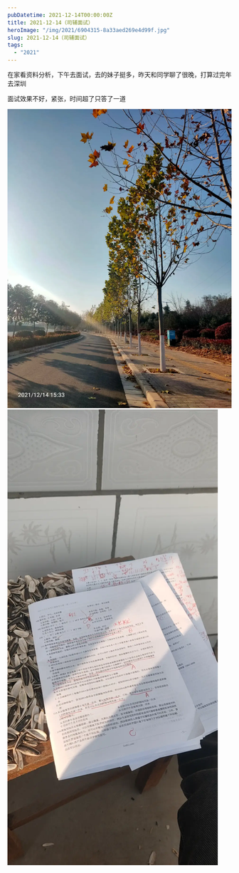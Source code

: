 ```yaml
---
pubDatetime: 2021-12-14T00:00:00Z
title: 2021-12-14（司辅面试）
heroImage: "/img/2021/6904315-8a33aed269e4d99f.jpg"
slug: 2021-12-14（司辅面试）
tags:
  - "2021"
---
```


在家看资料分析，下午去面试，去的妹子挺多，昨天和同学聊了很晚，打算过完年去深圳

面试效果不好，紧张，时间超了只答了一道

![](../../../../public/img/2021/6904315-8a33aed269e4d99f.jpg)
![](../../../../public/img/2021/6904315-9356d0a49fe054af.jpg)
